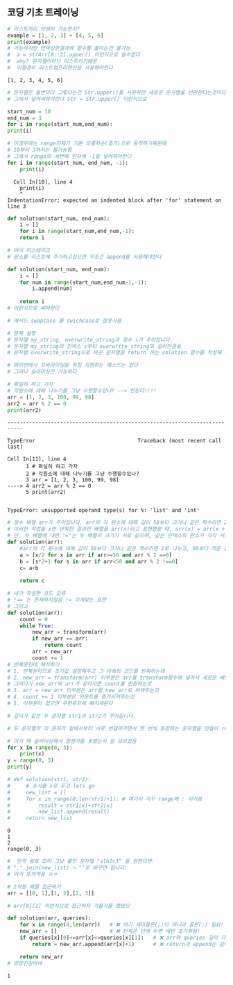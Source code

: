 ## 코딩 기초 트레이닝


```python
# 리스트끼리 덧셈이 가능한지?
example = [1, 2, 3] + [4, 5, 6]
print(example)
# 가능하지만 인덱싱한결과에 함수를 붙이는건 불가능
#  a = strArr[0::2].upper() 이런식으로 쓸수없다
#  why? 문자열이아닌 리스트이기때문
#  이럴경우 리스트컴프리헨션을 사용해야한다
```

    [1, 2, 3, 4, 5, 6]
    


```python
# 문자열은 불변이다 그렇다는건 Str.upper()를 사용하면 새로운 문자열을 반환한다는것이다.
# 그래서 덮어써줘야한다 Str = Str.upper() 이런식으로
```


```python
start_num = 10
end_num = 3
for i in range(start_num,end_num):
print(i)

# 이경우에는 range자체가 기본 오름차순(증가)으로 동작하기때문에
# 10부터 3까지는 불가능함 
# 그래서 range의 세번째 인자에 -1을 넣어줘야한다
for i in range(start_num, end_num, -1):
    print(i)
```


      Cell In[10], line 4
        print(i)
        ^
    IndentationError: expected an indented block after 'for' statement on line 3
    



```python
def solution(start_num, end_num):
    i = []
    for i in range(start_num,end_num,-1):
    return i

# 마이 미스테이크
# 원소를 리스트에 추가하고싶으면 무조건 append를 사용해야한다

def solution(start_num, end_num):
    i = []
    for num in range(start_num,end_num-1,-1):
        i.append(num)
        
    return i
# 이런식으로 써야한다
```


```python
# 메서드 swapcase 를 swichcase로 잘못사용
```


```python
# 문제 설명
# 문자열 my_string, overwrite_string과 정수 s가 주어집니다.
# 문자열 my_string의 인덱스 s부터 overwrite_string의 길이만큼을
# 문자열 overwrite_string으로 바꾼 문자열을 return 하는 solution 함수를 작성해 주세요.

# 파이썬에서 오버라이딩을 직접 지원하는 메소드는 없다
# 그러나 슬라이싱은 가능하다
```


```python
# 확실히 하고 가자
# 각원소에 대해 나누기를 그냥 수행할수있나? --> 안된다!!!!
arr = [1, 2, 3, 100, 99, 98]
arr2 = arr % 2 == 0
print(arr2)
```


    ---------------------------------------------------------------------------

    TypeError                                 Traceback (most recent call last)

    Cell In[11], line 4
          1 # 확실히 하고 가자
          2 # 각원소에 대해 나누기를 그냥 수행할수있나?
          3 arr = [1, 2, 3, 100, 99, 98]
    ----> 4 arr2 = arr % 2 == 0
          5 print(arr2)
    

    TypeError: unsupported operand type(s) for %: 'list' and 'int'



```python
# 정수 배열 arr가 주어집니다. arr의 각 원소에 대해 값이 50보다 크거나 같은 짝수라면 2로 나누고, 50보다 작은 홀수라면 2를 곱하고 다시 1을 더합니다.
# 이러한 작업을 x번 반복한 결과인 배열을 arr(x)라고 표현했을 때, arr(x) = arr(x + 1)인 x가 항상 존재합니다. 이러한 x 중 가장 작은 값을 return 하는 solution 함수를 완성해 주세요.
# 단, 두 배열에 대한 "="는 두 배열의 크기가 서로 같으며, 같은 인덱스의 원소가 각각 서로 같음을 의미합니다.
def solution(arr):
    #arr의 각 원소에 대해 값이 50보다 크거나 같은 짝수라면 2로 나누고, 50보다 작은 홀수라면 2를 곱하고 다시 1을 더합니다.
    a = [x/2 for x in arr if arr>=50 and arr % 2 ==0]
    b = [s*2+1 for s in arr if arr<50 and arr % 2 !==0]
    c= a+b
    
    return c

# 내가 작성한 코드 오류
# !== 는 존재하지않음 != 이게맞는 표현
# 그리고 
def solution(arr):
    count = 0
    while True:
        new_arr = transform(arr)
        if new_arr == arr:
            return count
        arr = new_arr
        count += 1
# 반복문인데 해석하기
# 1. 반복문이므로 초기값 설정해주고 그 아래의 코드를 반복하는데
# 2. new_arr = transform(arr) 이부분은 arr를 transform함수에 넣어서 새로운 배열을 만들어주는것
# 그러다가 new_arr와 arr가 같아지면 count를 반환하는것
# 3. arr = new_arr 이부분은 arr를 new_arr로 바꿔주는것
# 4. count += 1 이부분은 카운트를 증가시켜주는것
# 5. 이부분이 없으면 무한루프에 빠지게된다
```


```python
# 길이가 같은 두 문자열 str1과 str2가 주어집니다.

# 두 문자열의 각 문자가 앞에서부터 서로 번갈아가면서 한 번씩 등장하는 문자열을 만들어 return 하는 solution 함수를 완성해 주세요.

# 이거 왜 슬라이싱해서 할생각을 못했는지 잘 모르겠음
for x in range(0, 3):
    print(x)
y = range(0, 3)
print(y)

# def solution(str1, str2):
#     # 순서를 x로 두고 lets go
#     new_list = []
#     for x in range(0:len(str1)+1): # 여기서 자꾸 range에 : 이거씀
#         result = str1[x]+str2[x]
#         new_list.append(result)
#     return new_list
```

    0
    1
    2
    range(0, 3)
    


```python
#  만약 쉼표 없이 그냥 붙인 문자열 "a1b2c3" 을 원한다면:
# ",".join(new_list) → ""로 바꾸면 됩니다:
# 이거 또까먹음 ㄹㅇ
```


```python
# 2차원 배열 접근하기	
arr = [[0, 1],[1, 2],[2, 3]]

# arr[0][1] 이런식으로 접근하자 가물가물 했었으

def solution(arr, queries):
    for x in range(0,len(arr))   # ❌ 여기 세미콜론(;)이 아니라 콜론(:) 필요!
    new_arr = []                 # ❌ 반복문 안에 두면 매번 초기화됨!
    if queries[x][0]<=arr[x]<=queries[x][1]:   # ❌ arr와 queries 길이 다를 수도 있음
        return = new_arr.append(arr[x]+1)      # ❌ return과 append는 같이 못 씀

    return new_arr
# 엉망진창이네
```




    1




```python

```


```python

```
